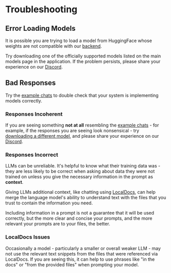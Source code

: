 # Troubleshooting

## Error Loading Models

It is possible you are trying to load a model from HuggingFace whose weights are not compatible with our [backend](https://github.com/nomic-ai/gpt4all/tree/main/gpt4all-bindings).

Try downloading one of the officially supported models listed on the main models page in the application. If the problem persists, please share your experience on our [Discord](https://discord.com/channels/1076964370942267462).

## Bad Responses 

Try the [example chats](../gpt4all_desktop/chats.md) to double check that your system is implementing models correctly.

### Responses Incoherent

If you are seeing something **not at all** resembling the [example chats](../gpt4all_desktop/chats.md) - for example, if the responses you are seeing look nonsensical - try [downloading a different model](../gpt4all_desktop/models.md), and please share your experience on our [Discord](https://discord.com/channels/1076964370942267462).

### Responses Incorrect

LLMs can be unreliable. It's helpful to know what their training data was - they are less likely to be correct when asking about data they were not trained on unless you give the necessary information in the prompt as **context**.

Giving LLMs additional context, like chatting using [LocalDocs](../gpt4all_desktop/localdocs.md), can help merge the language model's ability to understand text with the files that you trust to contain the information you need. 

Including information in a prompt is not a guarantee that it will be used correctly, but the more clear and concise your prompts, and the more relevant your prompts are to your files, the better.

### LocalDocs Issues

Occasionally a model - particularly a smaller or overall weaker LLM - may not use the relevant text snippets from the files that were referenced via LocalDocs. If you are seeing this, it can help to use phrases like "in the docs" or "from the provided files" when prompting your model.
